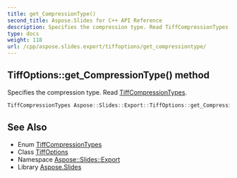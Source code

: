 ```yaml
---
title: get_CompressionType()
second_title: Aspose.Slides for C++ API Reference
description: Specifies the compression type. Read TiffCompressionTypes.
type: docs
weight: 118
url: /cpp/aspose.slides.export/tiffoptions/get_compressiontype/
---
```

## TiffOptions::get_CompressionType() method


Specifies the compression type. Read [TiffCompressionTypes](../../tiffcompressiontypes/).

```cpp
TiffCompressionTypes Aspose::Slides::Export::TiffOptions::get_CompressionType() override
```

## See Also

* Enum [TiffCompressionTypes](../tiffcompressiontypes/)
* Class [TiffOptions](./)
* Namespace [Aspose::Slides::Export](../)
* Library [Aspose.Slides](../../)